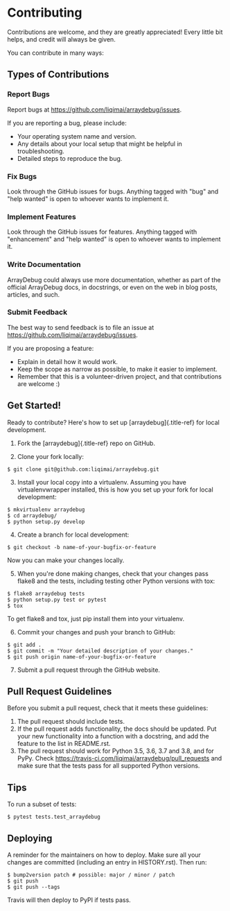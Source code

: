 # Contributing

Contributions are welcome, and they are greatly appreciated! Every
little bit helps, and credit will always be given.

You can contribute in many ways:

## Types of Contributions

### Report Bugs

Report bugs at <https://github.com/liqimai/arraydebug/issues>.

If you are reporting a bug, please include:

- Your operating system name and version.
- Any details about your local setup that might be helpful in
troubleshooting.
- Detailed steps to reproduce the bug.

### Fix Bugs

Look through the GitHub issues for bugs. Anything tagged with \"bug\"
and \"help wanted\" is open to whoever wants to implement it.

### Implement Features

Look through the GitHub issues for features. Anything tagged with
\"enhancement\" and \"help wanted\" is open to whoever wants to
implement it.

### Write Documentation

ArrayDebug could always use more documentation, whether as part of the
official ArrayDebug docs, in docstrings, or even on the web in blog
posts, articles, and such.

### Submit Feedback

The best way to send feedback is to file an issue at
<https://github.com/liqimai/arraydebug/issues>.

If you are proposing a feature:

- Explain in detail how it would work.
- Keep the scope as narrow as possible, to make it easier to
implement.
- Remember that this is a volunteer-driven project, and that
contributions are welcome :)

## Get Started!

Ready to contribute? Here\'s how to set up [arraydebug]{.title-ref} for
local development.

1. Fork the [arraydebug]{.title-ref} repo on GitHub.

2. Clone your fork locally:

``` shell
$ git clone git@github.com:liqimai/arraydebug.git
```

3. Install your local copy into a virtualenv. Assuming you have
virtualenvwrapper installed, this is how you set up your fork for
local development:

``` shell
$ mkvirtualenv arraydebug
$ cd arraydebug/
$ python setup.py develop
```

4. Create a branch for local development:

``` shell
$ git checkout -b name-of-your-bugfix-or-feature
```

Now you can make your changes locally.

5. When you\'re done making changes, check that your changes pass
flake8 and the tests, including testing other Python versions with
tox:

``` shell
$ flake8 arraydebug tests
$ python setup.py test or pytest
$ tox
```

To get flake8 and tox, just pip install them into your virtualenv.

6. Commit your changes and push your branch to GitHub:

``` shell
$ git add .
$ git commit -m "Your detailed description of your changes."
$ git push origin name-of-your-bugfix-or-feature
```

7. Submit a pull request through the GitHub website.

## Pull Request Guidelines

Before you submit a pull request, check that it meets these guidelines:

1. The pull request should include tests.
2. If the pull request adds functionality, the docs should be updated.
Put your new functionality into a function with a docstring, and add
the feature to the list in README.rst.
3. The pull request should work for Python 3.5, 3.6, 3.7 and 3.8, and
for PyPy. Check
<https://travis-ci.com/liqimai/arraydebug/pull_requests> and make
sure that the tests pass for all supported Python versions.

## Tips

To run a subset of tests:

``` shell
$ pytest tests.test_arraydebug
```

## Deploying

A reminder for the maintainers on how to deploy. Make sure all your
changes are committed (including an entry in HISTORY.rst). Then run:

``` shell
$ bump2version patch # possible: major / minor / patch
$ git push
$ git push --tags
```

Travis will then deploy to PyPI if tests pass.
